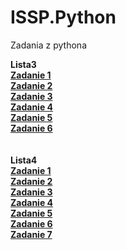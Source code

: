 # ISSP.Python
Zadania z pythona

<b>Lista3<b><br>
[Zadanie 1](lista3/zadanie1.txt)<br>
[Zadanie 2](lista3/zadanie2.txt)<br>
[Zadanie 3](lista3/zadanie3.py)<br>
[Zadanie 4](lista3/zadanie4.py)<br>
[Zadanie 5](lista3/zadanie5.py)<br>
[Zadanie 6](lista3/zadanie6.py)<br>
<br><br>
<b>Lista4<b><br>
[Zadanie 1](lista4/zadanie1.py)<br>
[Zadanie 2](lista4/zadanie2.py)<br>
[Zadanie 3](lista4/zadanie3.py)<br>
[Zadanie 4](lista4/zadanie4.py)<br>
[Zadanie 5](lista4/zadanie5.py)<br>
[Zadanie 6](lista4/zadanie6.py)<br>
[Zadanie 7](lista4/zadanie7.py)<br>
